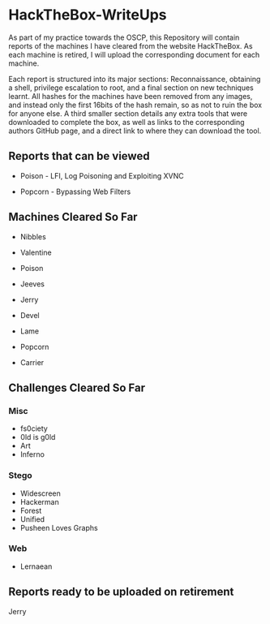 # HackTheBox-WriteUps

As part of my practice towards the OSCP, this Repository will contain reports of the machines I have cleared from the website HackTheBox. As each machine is retired, I will upload the corresponding document for each machine.

Each report is structured into its major sections: Reconnaissance, obtaining a shell, privilege escalation to root, and a final section on new techniques learnt. All hashes for the machines have been removed from any images, and instead only the first 16bits of the hash remain, so as not to ruin the box for anyone else. A third smaller section details any extra tools that were downloaded to complete the box, as well as links to the corresponding authors GitHub page, and a direct link to where they can download the tool. 

## Reports that can be viewed ##

 - Poison  - LFI, Log Poisoning and Exploiting XVNC

 - Popcorn - Bypassing Web Filters

## Machines Cleared So Far ###

 - Nibbles

 - Valentine

 - Poison

 - Jeeves

 - Jerry

 - Devel

 - Lame

 - Popcorn
 
 - Carrier

## Challenges Cleared So Far ###

### Misc ###
  - fs0ciety
  - 0ld is g0ld
  - Art
  - Inferno


### Stego ###
  - Widescreen
  - Hackerman
  - Forest
  - Unified
  - Pusheen Loves Graphs


### Web ###
  - Lernaean 
 



## Reports ready to be uploaded on retirement ###

Jerry
